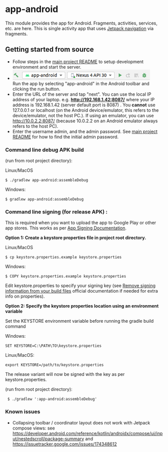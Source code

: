 # app-android

This module provides the app for Android. Fragments, activities, services, etc. are here. This is 
single activity app that uses [Jetpack navigation](https://developer.android.com/guide/navigation) 
via fragments.

## Getting started from source

* Follow steps in the [main project README](../README.md#development-environment-setup) to setup development
  environment and start the server.
* ![android run screenshot](android-run.png)  
Run the app by selecting "app-android" in the Android toolbar and clicking the run button.
* Enter the URL of the server and tap "next". You can use the local IP address of your laptop. e.g.
__http://192.168.1.42:8087/__ where your IP address is 192.168.1.42 (server default port is 8087) . 
You __cannot__ use 127.0.0.1 or localhost (on the Android device/emulator, this refers to the 
device/emulator, not the host PC.). If using an emulator, you can use http://10.0.2.2:8087/ (because
10.0.2.2 on an Android emulator always refers to the host PC).
* Enter the username admin, and the admin password. See [main project README](../README.md#development-environment-setup)
for how to find the initial admin password.

### Command line debug APK build

(run from root project directory):

Linux/MacOS
```
$ ./gradlew app-android:assembleDebug
```
Windows:
```
$ gradlew app-android:assembleDebug
```

### Command line signing (for release APK) :

This is required when you want to upload the app to Google Play or other app stores. This works
as per [App Signing Documentation](https://developer.android.com/studio/publish/app-signing).

**Option 1: Create a keystore properties file in project root directory.**

Linux/MacOS
```
$ cp keystore.properties.example keystore.properties
```
Windows:
```
$ COPY keystore.properties.example keystore.properties
```

Edit keystore.properties to specify your signing key (see
[Remove signing information from your build files](https://developer.android.com/studio/publish/app-signing#secure-shared-keystore)
official documentation if needed for extra info on properties).

**Option 2: Specify the keystore properties location using an environment variable**

Set the KEYSTORE environment variable before running the gradle build command

Windows:
```
SET KEYSTORE=C:\PATH\TO\keystore.properties
```
Linux/MacOS:
```
export KEYSTORE=/path/to/keystore.properties
```

The release variant will now be signed with the key as per keystore.properties.


(run from root project directory):

```
 $ ./gradlew ':app-android:assembleDebug'
```


### Known issues
* Collapsing toolbar / coordinator layout does not work with Jetpack compose views: see https://developer.android.com/reference/kotlin/androidx/compose/ui/input/nestedscroll/package-summary 
and https://issuetracker.google.com/issues/174348612
